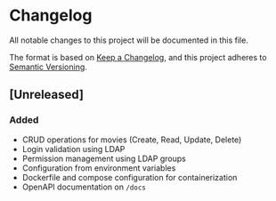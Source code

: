 # Changelog

All notable changes to this project will be documented in this file.

The format is based on [Keep a Changelog](https://keepachangelog.com/en/1.1.0/),
and this project adheres to [Semantic Versioning](https://semver.org/spec/v2.0.0.html).

## [Unreleased]

### Added

- CRUD operations for movies (Create, Read, Update, Delete)
- Login validation using LDAP
- Permission management using LDAP groups
- Configuration from environment variables
- Dockerfile and compose configuration for containerization
- OpenAPI documentation on `/docs`

